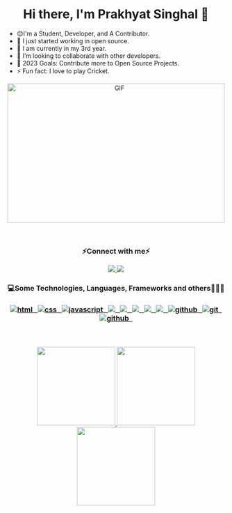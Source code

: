 # <h1 align="center">Hi there, I'm Prakhyat Singhal 👋</h1>

- 😊I'm a Student, Developer, and A Contributor.
- 🔭 I just started working in open source.
- 🏫 I am currently in my 3rd year.
- 👯 I’m looking to collaborate with other developers.
- 🥅 2023 Goals: Contribute more to Open Source Projects.
- ⚡ Fun fact: I love to play Cricket.

<p align="center">
 <img align="centre" alt="GIF" src="https://github.com/abhisheknaiidu/abhisheknaiidu/blob/master/code.gif?raw=true" width="500" height="320" />
</p>
<br>

<!-- <h3 align="center">Connect with me</h3>

<p align="center">
   <a href="https://www.linkedin.com/in/msaini0r/">
		<img src="https://img.shields.io/badge/Linkedin-2088FF?&style=for-the-badge&logo=linkedin&logoColor=white" />
	</a>
	
  	<a href="https://twitter.com/msaini0r">
		<img src="https://img.shields.io/badge/Twitter-00cbe6?style=for-the-badge&logo=twitter&logoColor=white" />
	</a> -->
<!--
</p> -->

<h3 align="center">⚡Connect with me⚡</h3> <p align="center">
   <a href="https://www.linkedin.com/in/prakhyatsinghal/">
		<img src="https://img.shields.io/badge/Linkedin-2088FF?&style=for-the-badge&logo=linkedin&logoColor=white" />
	</a>
     <a href="mailto:singhalprakhyat2001@gmail.com">
		<img src="https://img.shields.io/badge/Gmail-D14836?style=for-the-badge&logo=gmail&logoColor=white" />
	</a>
</p>



<h3 align="center">💻Some Technologies, Languages, Frameworks and others🧑🏻‍💻<h3/>
  
<p align="center">
	<a href="https://html.com/">
	   <img src="https://img.shields.io/badge/HTML-239120?style=for-the-badge&logo=html5&logoColor=white" alt="html" />&nbsp;&nbsp;
	</a>
	<a href="https://www.w3.org/TR/css-2020/">
	   <img src="https://img.shields.io/badge/CSS3-1572B6?style=for-the-badge&logo=css3&logoColor=white" alt="css" />&nbsp;&nbsp;
	</a>
	<a href="https://www.javascript.com/">
	   <img src="https://img.shields.io/badge/JavaScript-323330?style=for-the-badge&logo=javascript&logoColor=F7DF1E" alt="javascript" />&nbsp;&nbsp;
	</a>
	<a href="https://www.java.com/en/">
	   <img src="https://img.shields.io/badge/Java-ED8B00?style=for-the-badge&logo=java&logoColor=white" />&nbsp;&nbsp;
	</a>
     <a href="https://spring.io/projects/spring-boot">
	   <img src="https://img.shields.io/badge/Spring-6DB33F?style=for-the-badge&logo=spring&logoColor=white" />&nbsp;&nbsp;
	</a>
      <a href="https://spring.io/projects/spring-boot">
	   <img src="https://img.shields.io/badge/Spring_Security-6DB33F?style=for-the-badge&logo=Spring-Security&logoColor=white" />&nbsp;&nbsp;
	</a>
     <a href="https://hibernate.org/">
	   <img src="https://img.shields.io/badge/Hibernate-59666C?style=for-the-badge&logo=Hibernate&logoColor=white" />&nbsp;&nbsp;
	</a>
      <a href="https://www.mysql.com/">
	   <img src="https://img.shields.io/badge/MySQL-00000F?style=for-the-badge&logo=mysql&logoColor=white" />&nbsp;&nbsp;
	</a>
	<a href="https://www.docker.com/">
    <img src="https://img.shields.io/badge/docker-%230db7ed.svg?style=for-the-badge&logo=docker&logoColor=white" alt="github" />&nbsp;&nbsp;
	</a>
	<a href="https://git-scm.com/">
	   <img src="https://img.shields.io/badge/git-F05032?style=for-the-badge&logo=git&logoColor=white" alt="git" />&nbsp;&nbsp;
	</a>
    <a href="https://github.com/">
    <img src="https://img.shields.io/badge/GitHub-100000?style=for-the-badge&logo=github&logoColor=white" alt="github" />&nbsp;&nbsp;
	</a>

<br />
<br />

<br>
<!-- <p align="center">
  <img height="150em" src="https://github-readme-stats-coral-nu.vercel.app/api?username=prakhyatsinghal&show_icons=true&theme=bear&count_private=true&include_all_commits=true" alt="JayB's github stats" />
  <img height="150em" src="https://github-readme-stats-coral-nu.vercel.app/api/top-langs/?username=prakhyatsinghal&theme=bear&layout=compact&include_all_commits=true" alt="JayB's github top languages" />
</p> -->
	
<p align="center">
<a href="https://github.com/prakhyatsinghal">
  <img height="180em" src="https://github-readme-stats-eight-theta.vercel.app/api?username=prakhyatsinghal&show_icons=true&theme=algolia&include_all_commits=true&count_private=true"/>
  <img height="180em" src="https://github-readme-stats-eight-theta.vercel.app/api/top-langs/?username=prakhyatsinghal&layout=compact&langs_count=8&theme=algolia"/>
  <img height="180em" src="https://github-readme-streak-stats.herokuapp.com/?user=prakhyatsinghal&theme=tokyonight"/>	
</a>
</p>

	

<!-- <p align="center">
    <img  height="150em" alt="Prakhyat's Streak" src="https://github-readme-streak-stats.herokuapp.com/?user=prakhyatsinghal&theme=bear&include_all_commits=true"/>
  <br>
  <br> -->
